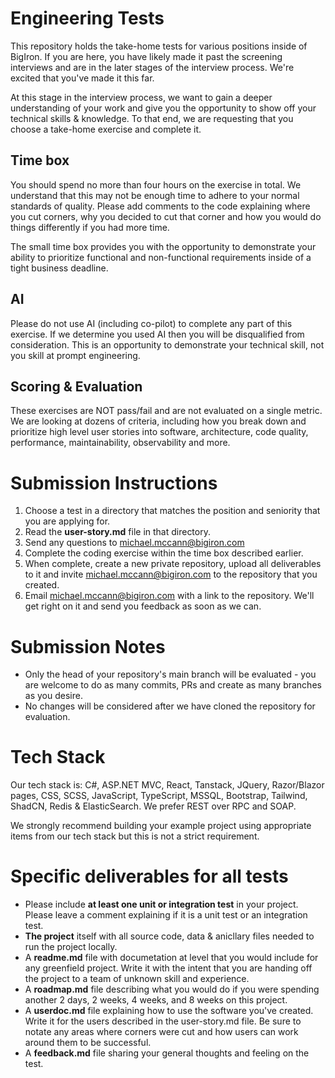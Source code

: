 # Engineering Tests

This repository holds the take-home tests for various positions inside of BigIron.   If you are here, you have likely made it past the screening interviews and are in the later stages of the interview process.  We're excited that you've made it this far.

At this stage in the interview process, we want to gain a deeper understanding of your work and give you the opportunity to show off your technical skills & knowledge.  To that end, we are requesting that you choose a take-home exercise and complete it.


## Time box

You should spend no more than four hours on the exercise in total.  We understand that this may not be enough time to adhere to your normal standards of quality.  Please add comments to the code explaining where you cut corners, why you decided to cut that corner and how you would do things differently if you had more time.

The small time box provides you with the opportunity to demonstrate your ability to prioritize functional and non-functional requirements inside of a tight business deadline.

## AI

Please do not use AI (including co-pilot) to complete any part of this exercise.  If we determine you used AI then you will be disqualified from consideration.  This is an opportunity to demonstrate your technical skill, not you skill at prompt engineering.

## Scoring & Evaluation

These exercises are NOT pass/fail and are not evaluated on a single metric.  We are looking at dozens of criteria, including how you break down and prioritize high level user stories into software, architecture, code quality, performance, maintainability, observability and more.

# Submission Instructions

1. Choose a test in a directory that matches the position and seniority that you are applying for.
2. Read the **user-story.md** file in that directory.
3. Send any questions to michael.mccann@bigiron.com
4. Complete the coding exercise within the time box described earlier.
5. When complete, create a new private repository, upload all deliverables to it and invite michael.mccann@bigiron.com to the repository that you created.
6. Email michael.mccann@bigiron.com with a link to the repository.  We'll get right on it and send you feedback as soon as we can.

# Submission Notes
* Only the head of your repository's main branch will be evaluated - you are welcome to do as many commits, PRs and create as many branches as you desire. 
* No changes will be considered after we have cloned the repository for evaluation.

# Tech Stack
Our tech stack is: C#, ASP.NET MVC, React, Tanstack, JQuery, Razor/Blazor pages, CSS, SCSS, JavaScript, TypeScript, MSSQL, Bootstrap, Tailwind, ShadCN, Redis & ElasticSearch.  We prefer REST over RPC and SOAP.

We strongly recommend building your example project using appropriate items from our tech stack but this is not a strict requirement.
  
# Specific deliverables for all tests
* Please include **at least one unit or integration test** in your project.  Please leave a comment explaining if it is a unit test or an integration test.
* **The project** itself with all source code, data & anicllary files needed to run the project locally.
* A **readme.md** file with documetation at level that you would include for any greenfield project.  Write it with the intent that you are handing off the project to a team of unknown skill and experience.
* A **roadmap.md** file describing what you would do if you were spending another 2 days, 2 weeks, 4 weeks, and 8 weeks on this project.
* A **userdoc.md** file explaining how to use the software you've created.  Write it for the users described in the user-story.md file.  Be sure to notate any areas where corners were cut and how users can work around them to be successful.
* A **feedback.md** file sharing your general thoughts and feeling on the test.



